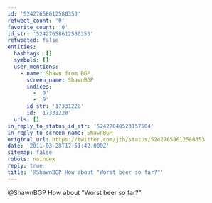 ```yaml
---
id: '52427658612580353'
retweet_count: '0'
favorite_count: '0'
id_str: '52427658612580353'
retweeted: false
entities:
  hashtags: []
  symbols: []
  user_mentions:
    - name: Shawn from BGP
      screen_name: ShawnBGP
      indices:
        - '0'
        - '9'
      id_str: '17331228'
      id: '17331228'
  urls: []
in_reply_to_status_id_str: '52427040523157504'
in_reply_to_screen_name: ShawnBGP
original_url: https://twitter.com/jth/status/52427658612580353
date: '2011-03-28T17:51:42.000Z'
sitemap: false
robots: noindex
reply: true
title: '@ShawnBGP How about "Worst beer so far?"'
---
```


@ShawnBGP How about "Worst beer so far?"